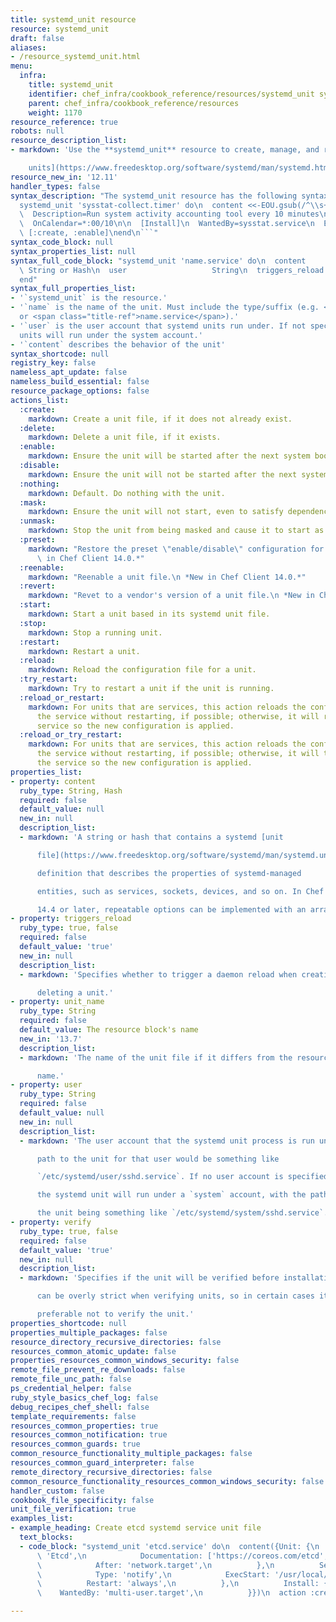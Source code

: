```yaml
---
title: systemd_unit resource
resource: systemd_unit
draft: false
aliases:
- /resource_systemd_unit.html
menu:
  infra:
    title: systemd_unit
    identifier: chef_infra/cookbook_reference/resources/systemd_unit systemd_unit
    parent: chef_infra/cookbook_reference/resources
    weight: 1170
resource_reference: true
robots: null
resource_description_list:
- markdown: 'Use the **systemd_unit** resource to create, manage, and run [systemd

    units](https://www.freedesktop.org/software/systemd/man/systemd.html#Concepts).'
resource_new_in: '12.11'
handler_types: false
syntax_description: "The systemd_unit resource has the following syntax:\n\n``` ruby\n\
  systemd_unit 'sysstat-collect.timer' do\n  content <<-EOU.gsub(/^\\s+/, '')\n  [Unit]\n\
  \  Description=Run system activity accounting tool every 10 minutes\n\n  [Timer]\n\
  \  OnCalendar=*:00/10\n\n  [Install]\n  WantedBy=sysstat.service\n  EOU\n\n  action\
  \ [:create, :enable]\nend\n```"
syntax_code_block: null
syntax_properties_list: null
syntax_full_code_block: "systemd_unit 'name.service' do\n  content               \
  \ String or Hash\n  user                   String\n  triggers_reload        Boolean\n\
  end"
syntax_full_properties_list:
- '`systemd_unit` is the resource.'
- '`name` is the name of the unit. Must include the type/suffix (e.g. <span class="title-ref">name.socket</span>
  or <span class="title-ref">name.service</span>).'
- '`user` is the user account that systemd units run under. If not specified, systemd
  units will run under the system account.'
- '`content` describes the behavior of the unit'
syntax_shortcode: null
registry_key: false
nameless_apt_update: false
nameless_build_essential: false
resource_package_options: false
actions_list:
  :create:
    markdown: Create a unit file, if it does not already exist.
  :delete:
    markdown: Delete a unit file, if it exists.
  :enable:
    markdown: Ensure the unit will be started after the next system boot.
  :disable:
    markdown: Ensure the unit will not be started after the next system boot.
  :nothing:
    markdown: Default. Do nothing with the unit.
  :mask:
    markdown: Ensure the unit will not start, even to satisfy dependencies.
  :unmask:
    markdown: Stop the unit from being masked and cause it to start as specified.
  :preset:
    markdown: "Restore the preset \"enable/disable\" configuration for a unit.\n *New\
      \ in Chef Client 14.0.*"
  :reenable:
    markdown: "Reenable a unit file.\n *New in Chef Client 14.0.*"
  :revert:
    markdown: "Revet to a vendor's version of a unit file.\n *New in Chef Client 14.0.*"
  :start:
    markdown: Start a unit based in its systemd unit file.
  :stop:
    markdown: Stop a running unit.
  :restart:
    markdown: Restart a unit.
  :reload:
    markdown: Reload the configuration file for a unit.
  :try_restart:
    markdown: Try to restart a unit if the unit is running.
  :reload_or_restart:
    markdown: For units that are services, this action reloads the configuration of
      the service without restarting, if possible; otherwise, it will restart the
      service so the new configuration is applied.
  :reload_or_try_restart:
    markdown: For units that are services, this action reloads the configuration of
      the service without restarting, if possible; otherwise, it will try to restart
      the service so the new configuration is applied.
properties_list:
- property: content
  ruby_type: String, Hash
  required: false
  default_value: null
  new_in: null
  description_list:
  - markdown: 'A string or hash that contains a systemd [unit

      file](https://www.freedesktop.org/software/systemd/man/systemd.unit.html)

      definition that describes the properties of systemd-managed

      entities, such as services, sockets, devices, and so on. In Chef

      14.4 or later, repeatable options can be implemented with an array.'
- property: triggers_reload
  ruby_type: true, false
  required: false
  default_value: 'true'
  new_in: null
  description_list:
  - markdown: 'Specifies whether to trigger a daemon reload when creating or

      deleting a unit.'
- property: unit_name
  ruby_type: String
  required: false
  default_value: The resource block's name
  new_in: '13.7'
  description_list:
  - markdown: 'The name of the unit file if it differs from the resource block''s

      name.'
- property: user
  ruby_type: String
  required: false
  default_value: null
  new_in: null
  description_list:
  - markdown: 'The user account that the systemd unit process is run under. The

      path to the unit for that user would be something like

      `/etc/systemd/user/sshd.service`. If no user account is specified,

      the systemd unit will run under a `system` account, with the path to

      the unit being something like `/etc/systemd/system/sshd.service`.'
- property: verify
  ruby_type: true, false
  required: false
  default_value: 'true'
  new_in: null
  description_list:
  - markdown: 'Specifies if the unit will be verified before installation. Systemd

      can be overly strict when verifying units, so in certain cases it is

      preferable not to verify the unit.'
properties_shortcode: null
properties_multiple_packages: false
resource_directory_recursive_directories: false
resources_common_atomic_update: false
properties_resources_common_windows_security: false
remote_file_prevent_re_downloads: false
remote_file_unc_path: false
ps_credential_helper: false
ruby_style_basics_chef_log: false
debug_recipes_chef_shell: false
template_requirements: false
resources_common_properties: true
resources_common_notification: true
resources_common_guards: true
common_resource_functionality_multiple_packages: false
resources_common_guard_interpreter: false
remote_directory_recursive_directories: false
common_resource_functionality_resources_common_windows_security: false
handler_custom: false
cookbook_file_specificity: false
unit_file_verification: true
examples_list:
- example_heading: Create etcd systemd service unit file
  text_blocks:
  - code_block: "systemd_unit 'etcd.service' do\n  content({Unit: {\n            Description:\
      \ 'Etcd',\n            Documentation: ['https://coreos.com/etcd', 'man:etcd(1)'],\n\
      \            After: 'network.target',\n          },\n          Service: {\n\
      \            Type: 'notify',\n            ExecStart: '/usr/local/etcd',\n  \
      \          Restart: 'always',\n          },\n          Install: {\n        \
      \    WantedBy: 'multi-user.target',\n          }})\n  action :create\nend"

---
```

